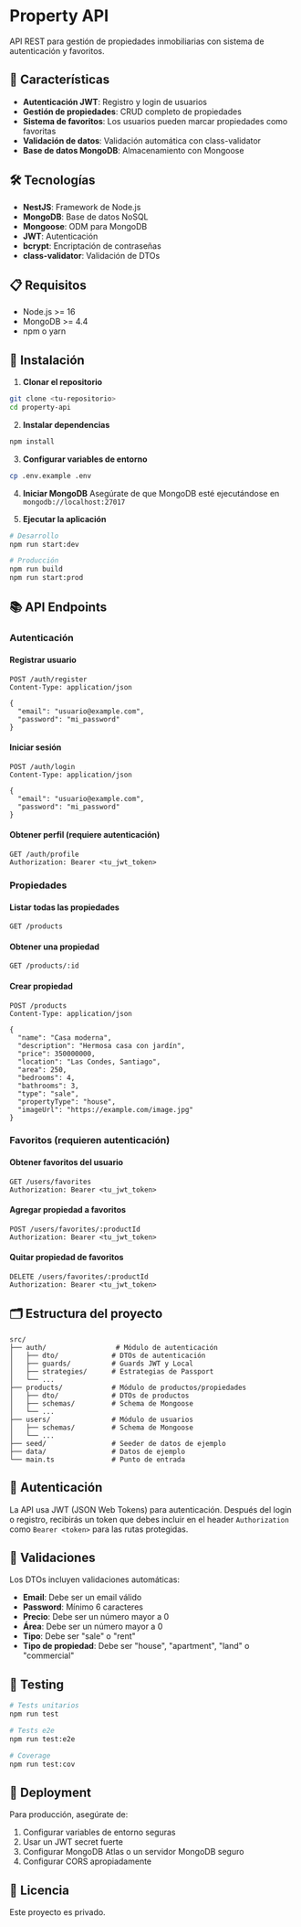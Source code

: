 # Property API

API REST para gestión de propiedades inmobiliarias con sistema de autenticación y favoritos.

## 🚀 Características

- **Autenticación JWT**: Registro y login de usuarios
- **Gestión de propiedades**: CRUD completo de propiedades
- **Sistema de favoritos**: Los usuarios pueden marcar propiedades como favoritas
- **Validación de datos**: Validación automática con class-validator
- **Base de datos MongoDB**: Almacenamiento con Mongoose

## 🛠️ Tecnologías

- **NestJS**: Framework de Node.js
- **MongoDB**: Base de datos NoSQL
- **Mongoose**: ODM para MongoDB
- **JWT**: Autenticación
- **bcrypt**: Encriptación de contraseñas
- **class-validator**: Validación de DTOs

## 📋 Requisitos

- Node.js >= 16
- MongoDB >= 4.4
- npm o yarn

## 🔧 Instalación

1. **Clonar el repositorio**
```bash
git clone <tu-repositorio>
cd property-api
```

2. **Instalar dependencias**
```bash
npm install
```

3. **Configurar variables de entorno**
```bash
cp .env.example .env
```

4. **Iniciar MongoDB**
Asegúrate de que MongoDB esté ejecutándose en `mongodb://localhost:27017`

5. **Ejecutar la aplicación**
```bash
# Desarrollo
npm run start:dev

# Producción
npm run build
npm run start:prod
```

## 📚 API Endpoints

### Autenticación

#### Registrar usuario
```http
POST /auth/register
Content-Type: application/json

{
  "email": "usuario@example.com",
  "password": "mi_password"
}
```

#### Iniciar sesión
```http
POST /auth/login
Content-Type: application/json

{
  "email": "usuario@example.com",
  "password": "mi_password"
}
```

#### Obtener perfil (requiere autenticación)
```http
GET /auth/profile
Authorization: Bearer <tu_jwt_token>
```

### Propiedades

#### Listar todas las propiedades
```http
GET /products
```

#### Obtener una propiedad
```http
GET /products/:id
```

#### Crear propiedad
```http
POST /products
Content-Type: application/json

{
  "name": "Casa moderna",
  "description": "Hermosa casa con jardín",
  "price": 350000000,
  "location": "Las Condes, Santiago",
  "area": 250,
  "bedrooms": 4,
  "bathrooms": 3,
  "type": "sale",
  "propertyType": "house",
  "imageUrl": "https://example.com/image.jpg"
}
```

### Favoritos (requieren autenticación)

#### Obtener favoritos del usuario
```http
GET /users/favorites
Authorization: Bearer <tu_jwt_token>
```

#### Agregar propiedad a favoritos
```http
POST /users/favorites/:productId
Authorization: Bearer <tu_jwt_token>
```

#### Quitar propiedad de favoritos
```http
DELETE /users/favorites/:productId
Authorization: Bearer <tu_jwt_token>
```

## 🗂️ Estructura del proyecto

```
src/
├── auth/                 # Módulo de autenticación
│   ├── dto/             # DTOs de autenticación
│   ├── guards/          # Guards JWT y Local
│   ├── strategies/      # Estrategias de Passport
│   └── ...
├── products/            # Módulo de productos/propiedades
│   ├── dto/             # DTOs de productos
│   ├── schemas/         # Schema de Mongoose
│   └── ...
├── users/               # Módulo de usuarios
│   ├── schemas/         # Schema de Mongoose
│   └── ...
├── seed/                # Seeder de datos de ejemplo
├── data/                # Datos de ejemplo
└── main.ts              # Punto de entrada
```

## 🔐 Autenticación

La API usa JWT (JSON Web Tokens) para autenticación. Después del login o registro, recibirás un token que debes incluir en el header `Authorization` como `Bearer <token>` para las rutas protegidas.

## 📝 Validaciones

Los DTOs incluyen validaciones automáticas:

- **Email**: Debe ser un email válido
- **Password**: Mínimo 6 caracteres
- **Precio**: Debe ser un número mayor a 0
- **Área**: Debe ser un número mayor a 0
- **Tipo**: Debe ser "sale" o "rent"
- **Tipo de propiedad**: Debe ser "house", "apartment", "land" o "commercial"

## 🧪 Testing

```bash
# Tests unitarios
npm run test

# Tests e2e
npm run test:e2e

# Coverage
npm run test:cov
```

## 🚀 Deployment

Para producción, asegúrate de:

1. Configurar variables de entorno seguras
2. Usar un JWT secret fuerte
3. Configurar MongoDB Atlas o un servidor MongoDB seguro
4. Configurar CORS apropiadamente

## 📄 Licencia

Este proyecto es privado.
